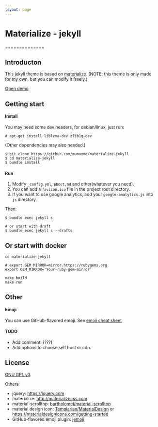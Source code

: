 ```yaml
---
layout: page
---
```

# Materialize - jekyll
==============


## Introducton

This jekyll theme is based on [materialize](http://materializecss.com).
(NOTE: this theme is only made for my own, but you can modify it freely.)

[Open demo](https://mumuxme.github.io/materialize-jekyll/)


## Getting start

#### Install

You may need some dev headers, for debian/linux, just run:

```
# apt-get install liblzma-dev zlib1g-dev
```

(Other dependencies may also needed.)

```
$ git clone https://github.com/mumuxme/materialize-jekyll
$ cd materialize-jekyll
$ bundle install
```

#### Run

1. Modify `_config.yml`, `about.md` and other(whatever you need).
2. You can add a `favicon.ico` file in the project root directory.
3. If you want to use google analytics, add your `google-analytics.js` into `js` directory.

Then:

```
$ bundle exec jekyll s

# or start with draft
$ bundle exec jekyll s --drafts
```

## Or start with docker

```
cd materialize-jekyll

# export GEM_MIRROR=mirror.https://rubygems.org
export GEM_MIRROR='Your-ruby-gem-mirror'

make build
make run
```


## Other

#### Emoji

You can use GitHub-flavored emoji. See [emoji cheat sheet](http://www.webpagefx.com/tools/emoji-cheat-sheet/)

#### TODO

- Add comment. (???)
- Add options to choose self host or cdn.


## License

[GNU GPL v3](http://www.gnu.org/licenses/).

Others:

- jquery: <https://jquery.com>
- materialize: <http://materializecss.com>
- material-scrolltop: [bartholomej/material-scrolltop](https://github.com/bartholomej/material-scrolltop)
- material design icon: [Templarian/MaterialDesign](https://github.com/Templarian/MaterialDesign) or <https://materialdesignicons.com/getting-started>
- GitHub-flavored emoji plugin: [jemoji](https://github.com/jekyll/jemoji)
